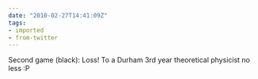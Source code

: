 ```yaml
---
date: "2010-02-27T14:41:09Z"
tags:
- imported
- from-twitter
---
```

Second game \(black\): Loss\! To a Durham 3rd year theoretical physicist no less :P
